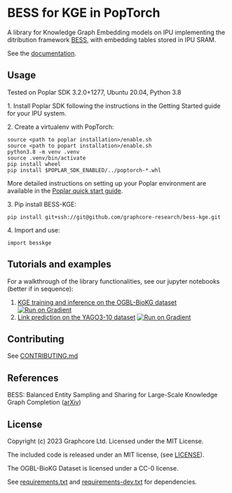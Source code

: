 # BESS for KGE in PopTorch

A library for Knowledge Graph Embedding models on IPU implementing the ditribution framework [BESS](https://arxiv.org/abs/2211.12281), with embedding tables stored in IPU SRAM.

See the [documentation](https://symmetrical-adventure-69267rm.pages.github.io/).

## Usage

Tested on Poplar SDK 3.2.0+1277, Ubuntu 20.04, Python 3.8

1\. Install Poplar SDK following the instructions in the Getting Started guide for your IPU system.

2\. Create a virtualenv with PopTorch:
```
source <path to poplar installation>/enable.sh
source <path to popart installation>/enable.sh
python3.8 -m venv .venv
source .venv/bin/activate
pip install wheel
pip install $POPLAR_SDK_ENABLED/../poptorch-*.whl
```

More detailed instructions on setting up your Poplar environment are available in the [Poplar quick start guide](https://docs.graphcore.ai/projects/poplar-quick-start).

3\. Pip install BESS-KGE:
```
pip install git+ssh://git@github.com/graphcore-research/bess-kge.git
```

4\. Import and use:
```
import besskge
```

## Tutorials and examples

For a walkthrough of the library functionalities, see our jupyter notebooks (better if in sequence): 
1. [KGE training and inference on the OGBL-BioKG dataset](notebooks/1_biokg_training_inference.ipynb) [![Run on Gradient](https://assets.paperspace.io/img/gradient-badge.svg)](https://console.paperspace.com/github/graphcore-research/bess-kge?container=graphcore%2Fpytorch-jupyter%3A3.2.0-ubuntu-20.04&machine=Free-IPU-POD4&file=%2Fnotebooks%2F1_biokg_training_inference.ipynb)
2. [Link prediction on the YAGO3-10 dataset](notebooks/2_yago_topk_prediction.ipynb) [![Run on Gradient](https://assets.paperspace.io/img/gradient-badge.svg)](https://console.paperspace.com/github/graphcore-research/bess-kge?container=graphcore%2Fpytorch-jupyter%3A3.2.0-ubuntu-20.04&machine=Free-IPU-POD4&file=%2Fnotebooks%2F2_yago_topk_prediction.ipynb)


## Contributing

See [CONTRIBUTING.md](CONTRIBUTING.md)

## References
BESS: Balanced Entity Sampling and Sharing for Large-Scale Knowledge Graph Completion ([arXiv](https://arxiv.org/abs/2211.12281))

## License

Copyright (c) 2023 Graphcore Ltd. Licensed under the MIT License.

The included code is released under an MIT license, (see [LICENSE](LICENSE)).

The OGBL-BioKG Dataset is licensed under a CC-0 license.

See [requirements.txt](requirements.txt) and [requirements-dev.txt](requirements-dev.txt) for dependencies.
